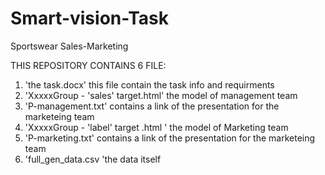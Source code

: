 # Smart-vision-Task
Sportswear Sales-Marketing

THIS REPOSITORY CONTAINS 6 FILE:

1) 'the task.docx' this file contain the task info and requirments
2) 'XxxxxGroup - 'sales' target.html'  the model of management team
3) 'P-management.txt'  contains a link of the presentation for the marketeing team
4) 'XxxxxGroup - 'label' target .html ' the model of Marketing team
5) 'P-marketing.txt'  contains a link of the presentation for the marketeing team
6) 'full_gen_data.csv 'the data itself

